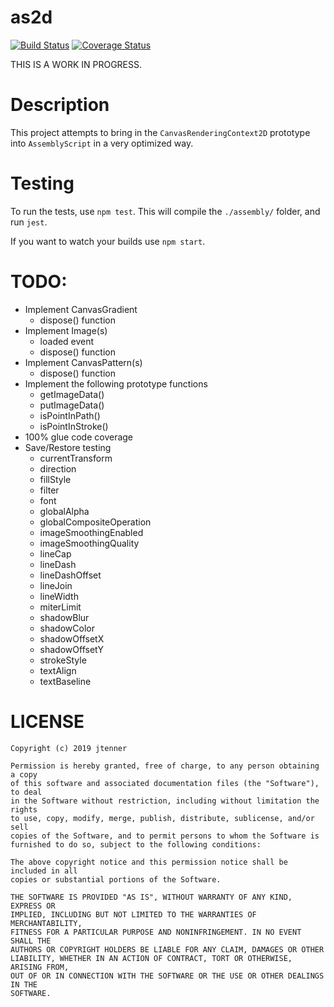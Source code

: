 # as2d

[![Build Status](https://travis-ci.org/as2d/as2d.svg?branch=master)](https://travis-ci.org/as2d/as2d)
[![Coverage Status](https://coveralls.io/repos/github/as2d/as2d/badge.svg?branch=master)](https://coveralls.io/github/as2d/as2d?branch=master)

THIS IS A WORK IN PROGRESS.

# Description

This project attempts to bring in the `CanvasRenderingContext2D` prototype into `AssemblyScript` in
a very optimized way.

# Testing

To run the tests, use `npm test`. This will compile the `./assembly/` folder, and run `jest`.

If you want to watch your builds use `npm start`.

# TODO:

- Implement CanvasGradient
  - dispose() function
- Implement Image(s)
  - loaded event
  - dispose() function
- Implement CanvasPattern(s)
  - dispose() function
- Implement the following prototype functions
  - getImageData()
  - putImageData()
  - isPointInPath()
  - isPointInStroke()
- 100% glue code coverage
- Save/Restore testing
  - currentTransform
  - direction
  - fillStyle
  - filter
  - font
  - globalAlpha
  - globalCompositeOperation
  - imageSmoothingEnabled
  - imageSmoothingQuality
  - lineCap
  - lineDash
  - lineDashOffset
  - lineJoin
  - lineWidth
  - miterLimit
  - shadowBlur
  - shadowColor
  - shadowOffsetX
  - shadowOffsetY
  - strokeStyle
  - textAlign
  - textBaseline

# LICENSE

```
Copyright (c) 2019 jtenner

Permission is hereby granted, free of charge, to any person obtaining a copy
of this software and associated documentation files (the "Software"), to deal
in the Software without restriction, including without limitation the rights
to use, copy, modify, merge, publish, distribute, sublicense, and/or sell
copies of the Software, and to permit persons to whom the Software is
furnished to do so, subject to the following conditions:

The above copyright notice and this permission notice shall be included in all
copies or substantial portions of the Software.

THE SOFTWARE IS PROVIDED "AS IS", WITHOUT WARRANTY OF ANY KIND, EXPRESS OR
IMPLIED, INCLUDING BUT NOT LIMITED TO THE WARRANTIES OF MERCHANTABILITY,
FITNESS FOR A PARTICULAR PURPOSE AND NONINFRINGEMENT. IN NO EVENT SHALL THE
AUTHORS OR COPYRIGHT HOLDERS BE LIABLE FOR ANY CLAIM, DAMAGES OR OTHER
LIABILITY, WHETHER IN AN ACTION OF CONTRACT, TORT OR OTHERWISE, ARISING FROM,
OUT OF OR IN CONNECTION WITH THE SOFTWARE OR THE USE OR OTHER DEALINGS IN THE
SOFTWARE.
```
